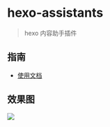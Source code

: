 hexo-assistants
======

> hexo 内容助手插件 

## 指南

- [使用文档](https://println.org/url/NjE=)

## 效果图
![](https://alextech-1252251443.cos.ap-guangzhou.myqcloud.com/20200618173058.png)